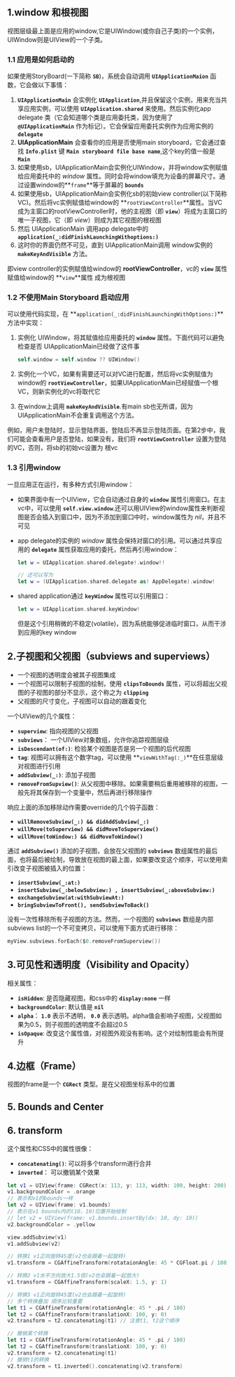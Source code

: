 ## 1.window 和根视图

视图层级最上面是应用的window,它是UIWindow(或你自己子类)的一个实例，UIWindow则是UIView的一个子类。



### 1.1 应用是如何启动的

如果使用StoryBoard(一下简称 **`SB`**)，系统会自动调用 **`UIApplicationMaion`** 函数，它会做以下事情：

1. **`UIApplicationMain`** 会实例化 **`UIApplication`**,并且保留这个实例，用来充当共享应用实例，可以使用 **`UIApplication.shared`** 来使用。然后实例化app delegate 类（它会知道哪个类是应用委托类，因为使用了 **`@UIApplicationMain`** 作为标记）。它会保留应用委托实例作为应用实例的 **`delegate`**
2. **UIApplicationMain** 会查看你的应用是否使用main storyboard，它会通过查找 **`Info.plist`** 键 **`Main storyboard file base name`**,这个key的值一般是 **`Main`**
3. 如果使用sb，UIApplicationMain会实例化UIWindow，并将window实例赋值给应用委托中的 *window* 属性。同时会将window填充为设备的屏幕尺寸。通过设置window的**`frame`**等于屏幕的 **`bounds`**
4. 如果使用sb，UIApplicationMain会实例化sb的初始view controller(以下简称VC)。然后将vc实例赋值给window的 **`rootViewController`**属性。当VC成为主窗口的rootViewController时，他的主视图（即 **`view`**）将成为主窗口的唯一子视图，它（即 *view*）则成为其它视图的根视图
5. 然后 UIApplicationMain 调用app delegate中的 **`application(_:didFinishLaunchingWithoptions:)`**
6. 这时你的界面仍然不可见，直到 UIApplicationMain调用 window实例的 **`makeKeyAndVisible`** 方法。

即view controller的实例赋值给window的 **rootViewController**，vc的 **`view`** 属性赋值给window的 **`view`**属性 成为根视图

### 1.2 不使用Main Storyboard 启动应用

可以使用代码实现，在 **`application(_:didFinishLaunchingWithOptions:)`**方法中实现：

1. 实例化 UIWindow，将其赋值给应用委托的 **`window`** 属性。下面代码可以避免检查是否 UIApplicationMain已经做了这件事

   ```swift
   self.window = self.window ?? UIWindow()
   ```

2. 实例化一个VC，如果有需要还可以对VC进行配置，然后将vc实例赋值为window的 **`rootViewController`**，如果UIApplicationMain已经赋值一个根VC，则新实例化的vc将取代它

3. 在window上调用 **`makeKeyAndVisible`**.有main sb也无所谓，因为 UIApplicationMain不会重复调用这个方法。

例如，用户未登陆时，显示登陆界面，登陆后不再显示登陆页面。在第2步中，我们可能会查看用户是否登陆，如果没有，我们将 **`rootViewController`** 设置为登陆的VC，否则，将sb的初始vc设置为 根vc



### 1.3 引用window

一旦应用正在运行，有多种方式引用window：

- 如果界面中有一个UIView，它会自动通过自身的 **`window`** 属性引用窗口。在主vc中，可以使用 **`self.view.window`**.还可以用UIView的window属性来判断视图是否会插入到窗口中，因为不添加到窗口中时，window属性为 *nil*，并且不可见

- app delegate的实例的 *window* 属性会保持对窗口的引用。可以通过共享应用的 **`delegate`** 属性获取应用的委托，然后再引用window：

  ```swift
  let w = UIApplication.shared.delegate!.window!!
  
  // 还可以写为
  let w = (UIApplication.shared.delegate as! AppDelegate).window!
  ```

- shared application通过 **`keyWindow`** 属性可以引用窗口：

  ```swift
  let w = UIApplication.shared.keyWindow!
  ```

  但是这个引用稍微的不稳定(volatile)，因为系统能够促进临时窗口，从而干涉到应用的key window



## 2.子视图和父视图（subviews and superviews）

- 一个视图的透明度会被其子视图集成
- 一个视图可以限制子视图的绘制，使用 **`clipsToBounds`** 属性，可以将超出父视图的子视图的部分不显示，这个称之为 **`clipping`**
- 父视图的尺寸变化，子视图可以自动的跟着变化

一个UIView的几个属性：

- **`superview`**: 指向视图的父视图
- **`subviews`**： 一个UIView对象数组，允许你追踪视图层级
- **`isDescendant(of:)`**: 检验某个视图是否是另一个视图的后代视图
- **`tag`**: 视图可以拥有这个数字tag，可以使用 **`viewWithTag(:_)`**在任意层级对视图进行引用
- **`addSubview(_:)`**: 添加子视图
- **`removeFromSupview()`**: 从父视图中移除。如果需要稍后重用被移除的视图，一般先将其保存到一个变量中，然后再进行移除操作

响应上面的添加移除动作需要override的几个钩子函数：

- **`willRemoveSubview(_:) && didAddSubview(_:)`**
- **`willMove(toSuperview) && didMoveToSuperview()`**
- **`willMove(toWindow:) && didMoveToWindow()`**

通过 **`addSubview()`** 添加的子视图，会放在父视图的 **`subviews`** 数组属性的最后面，也将最后被绘制，导致放在视图的最上面，如果要改变这个顺序，可以使用索引改变子视图被插入的位置：

- **`insertSubview(_:at:)`**
- **`insertSubview(_:belowSubview:) , insertSubview(_:aboveSubview:)`**
- **`exchangeSubview(at:withSubviewAt:)`**
- **`bringSubviewToFront(), sendSubviewToBack()`**

没有一次性移除所有子视图的方法。然而，一个视图的 **`subviews`** 数组是内部subviews list的一个不可变拷贝，可以使用下面方式进行移除：

```swift
myView.subviews.forEach($0.removeFromSuperview())
```



## 3.可见性和透明度（Visibility and Opacity）

相关属性：

- **`isHidden`**: 是否隐藏视图，和css中的 **`display:none`** 一样
- **`backgroundColor`**: 默认值是 **`nil`**
- **`alpha`**： **`1.0`** 表示不透明， **`0.0`** 表示透明。alpha值会影响子视图，父视图如果为0.5，则子视图的透明度不会超过0.5
- **`isOpaque`**: 改变这个属性值，对视图外观没有影响。这个对绘制性能会有所提升



## 4.边框（Frame）

视图的frame是一个 **`CGRect`** 类型。是在父视图坐标系中的位置



## 5. Bounds and Center





## 6. transform



这个属性和CSS中的属性很像：

- **`concatenating()`**: 可以将多个transform进行合并
- **`inverted`**： 可以撤销某个效果

```swift
let v1 = UIView(frame: CGRect(x: 113, y: 113, width: 100, height: 200))
v1.backgroundColor = .orange
// 表示和v1的bounds一样
let v2 = UIView(frame: v1.bounds)
// 表示在v1 bounds内的(10，10)位置开始绘制
// let v2 = UIView(frame: v1.bounds.insertBy(dx: 10, dy: 10))
v2.backgroundColor = .yellow

view.addSubview(v1)
v1.addSubview(v2)

// 转换1 v1正向旋转45度(v2也会跟着一起旋转)
v1.transform = CGAffineTransform(rotataionAngle: 45 * CGFloat.pi / 180)

// 转换2 v1水平方向放大1.5倍(v2也会跟着一起放大)
v1.transform = CGAffineTransform(scaleX: 1.5, y: 1)

// 转换3 v1正向旋转45度(v2也会跟着一起旋转)
// 多个转换叠加 顺序比较重要
let t1 = CGAffineTransform(rotationAngle: 45 * .pi / 180)
let t2 = CGAffineTransform(translationX: 100, y: 0)
v2.transform = t2.concatenating(t1) // 注意t1, t2这个顺序

// 撤销某个转换
let t1 = CGAffineTransform(rotationAngle: 45 * .pi / 180)
let t2 = CGAffineTransform(translationX: 100, y: 0)
v2.transform = t2.concatenating(t1)
// 撤销t1的转换
v2.transform = t1.inverted().concatenating(v2.transform)
```

